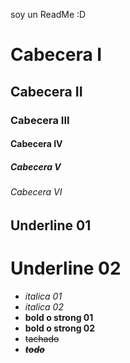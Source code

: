 
soy un ReadMe :D
# Cabecera I
## Cabecera II
### Cabecera III
#### Cabecera IV
##### Cabecera V
###### Cabecera VI

Underline 01
------------
Underline 02
============

- *italica 01*
- _italica 02_
- **bold o strong 01**
- __bold o strong 02__
- ~~tachado~~
- __~~*todo*~~__

